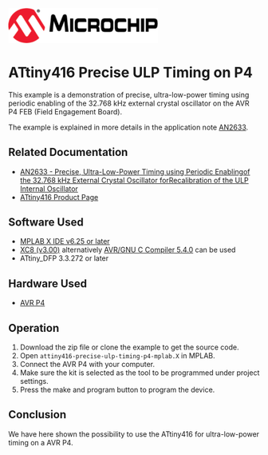 <a href="https://www.microchip.com" rel="nofollow"><img src="images/microchip.png" alt="MCHP" width="300"/></a>

# ATtiny416 Precise ULP Timing on P4

This example is a demonstration of precise, ultra-low-power timing using periodic enabling of the 32.768 kHz external crystal oscillator on the AVR P4 FEB (Field Engagement Board).

The example is explained in more details in the application note [AN2633](https://www.microchip.com//wwwAppNotes/AppNotes.aspx?appnote=en604346).

## Related Documentation

- [AN2633 - Precise, Ultra-Low-Power Timing using Periodic Enablingof the 32.768 kHz External Crystal Oscillator forRecalibration of the ULP Internal Oscillator](https://www.microchip.com//wwwAppNotes/AppNotes.aspx?appnote=en604346)
- [ATtiny416 Product Page](https://www.microchip.com/wwwproducts/en/ATtiny416)

## Software Used

- [MPLAB X IDE v6.25 or later](https://www.microchip.com/mplab/mplab-x-ide)
- [XC8 (v3.00)](https://www.microchip.com/mplab/compilers) alternatively [AVR/GNU C Compiler 5.4.0](https://www.microchip.com/mplab/avr-support/avr-and-arm-toolchains-c-compilers) can be used
- ATtiny_DFP 3.3.272 or later

## Hardware Used

-  [AVR P4](https://www.microchip.com/DevelopmentTools/ProductDetails/PartNO/ATAVRFEB-P4)

## Operation

1. Download the zip file or clone the example to get the source code.
2. Open `attiny416-precise-ulp-timing-p4-mplab.X` in MPLAB.
3. Connect the AVR P4 with your computer.
4. Make sure the kit is selected as the tool to be programmed under project settings.
5. Press the make and program button to program the device.

## Conclusion

We have here shown the possibility to use the ATtiny416 for ultra-low-power timing on a AVR P4.